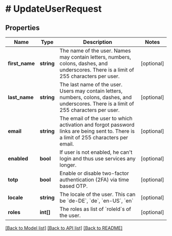 # # UpdateUserRequest

## Properties

Name | Type | Description | Notes
------------ | ------------- | ------------- | -------------
**first_name** | **string** | The name of the user. Names may contain letters, numbers, colons, dashes, and underscores. There is a limit of 255 characters per user. | [optional]
**last_name** | **string** | The last name of the user. Users may contain letters, numbers, colons, dashes, and underscores. There is a limit of 255 characters per user. | [optional]
**email** | **string** | The email of the user to which activation and forgot password links are being sent to. There is a limit of 255 characters per email. | [optional]
**enabled** | **bool** | If user is not enabled, he can&#39;t login and thus use services any longer. | [optional]
**totp** | **bool** | Enable or disable two-factor authentication (2FA) via time based OTP. | [optional]
**locale** | **string** | The locale of the user. This can be &#x60;de-DE&#x60;, &#x60;de&#x60;, &#x60;en-US&#x60;, &#x60;en&#x60; | [optional]
**roles** | **int[]** | The roles as list of &#x60;roleId&#x60;s of the user. | [optional]

[[Back to Model list]](../../README.md#models) [[Back to API list]](../../README.md#endpoints) [[Back to README]](../../README.md)
